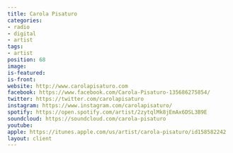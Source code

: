 ```yaml
---
title: Carola Pisaturo
categories:
- radio
- digital
- artist
tags:
- artist
position: 68
image: 
is-featured: 
is-front: 
website: http://www.carolapisaturo.com
facebook: https://www.facebook.com/Carola-Pisaturo-135686275854/
twitter: https://twitter.com/carolapisaturo
instagram: https://www.instagram.com/carolapisaturo/
spotify: https://open.spotify.com/artist/2zytqlMk8jEmAx6DSL3B9E
soundcloud: https://soundcloud.com/carola-pisaturo
youtube: 
apple: https://itunes.apple.com/us/artist/carola-pisaturo/id158582242
layout: client
---
```


